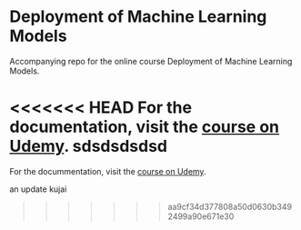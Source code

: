 # Deployment of Machine Learning Models
Accompanying repo for the online course Deployment of Machine Learning Models.

<<<<<<< HEAD
For the documentation, visit the [course on Udemy](https://www.udemy.com/deployment-of-machine-learning-models/?couponCode=TIDREPO).
sdsdsdsdsd
=======
For the docummentation, visit the [course on Udemy](https://www.udemy.com/deployment-of-machine-learning-models/?couponCode=TIDREPO).

an update  kujai
>>>>>>> aa9cf34d377808a50d0630b3492499a90e671e30
